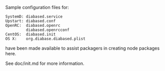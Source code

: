 Sample configuration files for:
```
SystemD: diabased.service
Upstart: diabased.conf
OpenRC:  diabased.openrc
         diabased.openrcconf
CentOS:  diabased.init
OS X:    org.diabase.diabased.plist
```
have been made available to assist packagers in creating node packages here.

See doc/init.md for more information.
